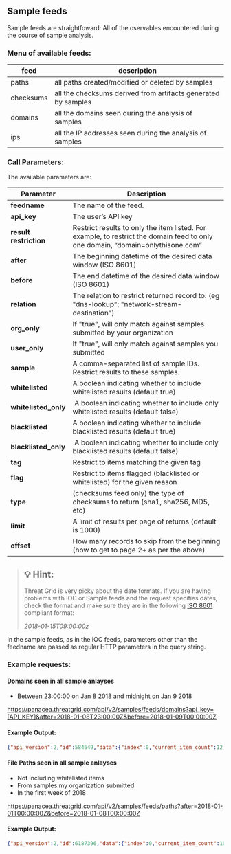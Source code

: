 ## Sample feeds

Sample feeds are straightfoward: All of the oservables encountered during the course of sample analysis. 
### Menu of available feeds:

|feed|description|
|-|-|
|paths|all paths created/modified or deleted by samples|
|checksums|all the checksums derived from artifacts generated by samples|
|domains|all the domains seen during the analysis of samples|
|ips|all the IP addresses seen during the analysis of samples|

### Call Parameters:
The available parameters are:

| **Parameter**         | **Description**  |
|------------------------|--------------------------|
| **feedname**           | The name of the feed.  |
| **api\_key**           | The user’s API key  |
| **result restriction** | Restrict results to only the item listed. For example, to restrict the domain feed to only one domain, “domain=onlythisone.com” |
| **after**              | The beginning datetime of the desired data window (ISO 8601)|
| **before**             | The end datetime of the desired data window (ISO 8601)|
| **relation**           | The relation to restrict returned record to. (eg "dns-lookup"; "network-stream-destination")|
| **org\_only**          | If "true", will only match against samples submitted by your organization  |
| **user\_only**         | If "true", will only match against samples you submitted |
| **sample**             | A comma-separated list of sample IDs. Restrict results to these samples.  |
| **whitelisted**        | A boolean indicating whether to include whitelisted results (default true)
| **whitelisted_only**   | A boolean indicating whether to include only whitelisted results (default false)
| **blacklisted**        | A boolean indicating whether to include blacklisted results (default true)
| **blacklisted_only**   | A boolean indicating whether to include only blacklisted results (default false)
| **tag**                | Restrict to items matching the given tag
| **flag**               | Restrict to items flagged (blacklisted or whitelisted) for the given reason
| **type**               | (checksums feed only) the type of checksums to return (sha1, sha256, MD5, etc)|
| **limit**              | A limit of results per page of returns (default is 1000)|
| **offset**             | How many records to skip from the beginning (how to get to page 2+ as per the above)|

>## &#128161; Hint:
>
> Threat Grid is very picky about the date formats. If you are having problems with IOC or Sample feeds and the request specifies dates, check the format and make sure they are in the following [ISO 8601](https://en.wikipedia.org/wiki/ISO_8601) compliant format: 
>
>*2018-01-15T09:00:00z*

In the sample feeds, as in the IOC feeds, parameters other than the feedname are passed as
regular HTTP parameters in the query string.

### Example requests:

#### Domains seen in all sample anlayses
 
-   Between 23:00:00 on Jan 8 2018 and midnight on Jan 9 2018

https://panacea.threatgrid.com/api/v2/samples/feeds/domains?api_key=[API_KEY]&after=2018-01-08T23:00:00Z&before=2018-01-09T00:00:00Z

#### Example Output:
```json
{"api_version":2,"id":584649,"data":{"index":0,"current_item_count":12,"items_per_page":1000,"items":[{"domain":"h120831.s07.test-hf.su","timestamp":"2018-01-08T23:11:44Z","ioc":"network-snort-malware","confidence":95,"severity":95,"sample_id":"3afbe9eb2e5641d1ab3dd79c623458e9","sample_sha256":"280763aaf275cdb1499e2d3f2dd4b9eafbbd85a4ee77da41e60723b0e5f1974f"},{"domain":"h120831.s07.test-hf.su","timestamp":"2018-01-08T23:07:43Z","ioc":"network-snort-malware","confidence":95,"severity":95,"sample_id":"b1058c961d2124f9e02ae664ff5ffcd8","sample_sha256":"280763aaf275cdb1499e2d3f2dd4b9eafbbd85a4ee77da41e60723b0e5f1974f"},{"domain":"greatlymissed.co.za","timestamp":"2018-01-08T23:03:27Z","ioc":"document-network-traffic","confidence":90,"severity":100,"sample_id":"267d6f282408cf955a47f47612c6ef36","sample_sha256":"13d381b160d46739c4d9cddff9221f8f55fe9f1b51cfca911295e2ee6b61c792"},{…}]}}
```


#### File Paths seen in all sample anlayses

-   Not including whitelisted items
-   From samples my organization submitted
-   In the first week of 2018

https://panacea.threatgrid.com/api/v2/samples/feeds/paths?after=2018-01-01T00:00:00Z&before=2018-01-08T00:00:00Z

#### Example Output:

```JSON
{"api_version":2,"id":6187396,"data":{"index":0,"current_item_count":10000,"items_per_page":10000,"items":[{"sample":"ddde519714140a657b118c501ae1a0ff","path":"\\Users\\Administrator\\AppData\\Local\\Microsoft\\Internet Explorer\\Recovery\\High\\Active\\{E7CE3A70-F42F-11E7-BE93-00501E3AE7B5}.dat","relation":"artifact","data":{"artifacts":[{"aid":10,"sha256":"ec2c691083e8994c61fb7048b002f9328b91429f8ac837c088072ff3e1dd5150"}]},"ts":"2018-01-07T23:52:42Z"},{…}]}}
```
